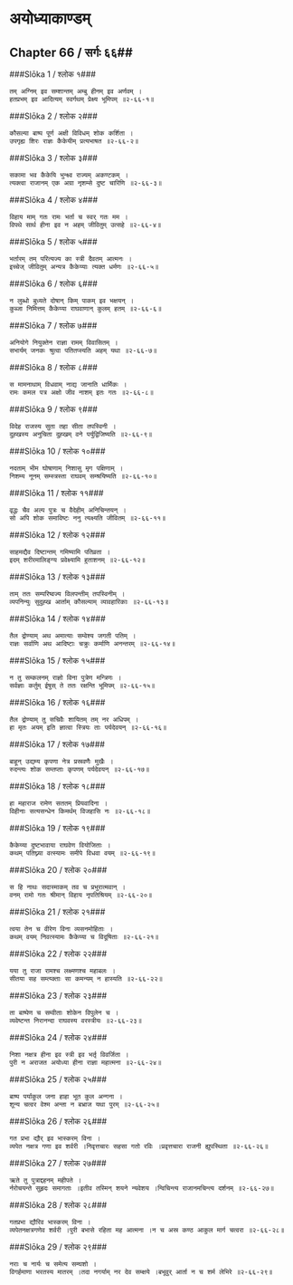 अयोध्याकाण्डम्
===============================


## Chapter 66  / सर्गः ६६##


###Slōka 1 / श्लोक १###


    तम् अग्निम् इव सम्शान्तम् अम्बु हीनम् इव अर्णवम् ।
    हतप्रभम् इव आदित्यम् स्वर्गथम् प्रेक्ष्य भूमिपम् ॥२-६६-१॥


###Slōka 2 / श्लोक २###


    कौसल्या बाष्प पूर्ण अक्षी विविधम् शोक कर्शिता ।
    उपगृह्य शिरः राज्ञः कैकेयीम् प्रत्यभाषत ॥२-६६-२॥


###Slōka 3 / श्लोक ३###


    सकामा भव कैकेयि भुन्क्ष्व राज्यम् अकण्टकम् ।
    त्यक्त्वा राजानम् एक अग्रा नृशम्से दुष्ट चारिणि ॥२-६६-३॥


###Slōka 4 / श्लोक ४###


    विहाय माम् गतः रामः भर्ता च स्वर् गतः मम ।
    विपथे सार्थ हीना इव न अहम् जीवितुम् उत्सहे ॥२-६६-४॥


###Slōka 5 / श्लोक ५###


    भर्तारम् तम् परित्यज्य का स्त्री दैवतम् आत्मनः ।
    इच्चेज् जीवितुम् अन्यत्र कैकेय्याः त्यक्त धर्मणः ॥२-६६-५॥


###Slōka 6 / श्लोक ६###


    न लुब्धो बुध्यते दोषान् किम् पाकम् इव भक्षयन् ।
    कुब्जा निमित्तम् कैकेय्या राघवाणान् कुलम् हतम् ॥२-६६-६॥


###Slōka 7 / श्लोक ७###


    अनियोगे नियुक्तेन राज्ञा रामम् विवासितम् ।
    सभार्यम् जनकः श्रुत्वा पतितप्स्यति अहम् यथा ॥२-६६-७॥


###Slōka 8 / श्लोक ८###


    स मामनाथाम् विधवाम् नाद्य जानाति धार्मिकः ।
    रामः कमल पत्र अक्षो जीव नाशम् इतः गतः ॥२-६६-८॥


###Slōka 9 / श्लोक ९###


    विदेह राजस्य सुता तहा सीता तपस्विनी ।
    दुह्खस्य अनुचिता दुह्खम् वने पर्युद्विजिष्यति ॥२-६६-९॥


###Slōka 10 / श्लोक १०###


    नदताम् भीम घोषाणाम् निशासु मृग पक्षिणाम् ।
    निशम्य नूनम् सम्स्त्रस्ता राघवम् सम्श्रयिष्यति ॥२-६६-१०॥


###Slōka 11 / श्लोक ११###


    वृद्धः चैव अल्प पुत्रः च वैदेहीम् अनिचिन्तयन् ।
    सो अपि शोक समाविष्टः ननु त्यक्ष्यति जीवितम् ॥२-६६-११॥


###Slōka 12 / श्लोक १२###


    साहमद्यैव दिष्टान्तम् गमिष्यामि पतिव्रता ।
    इदम् शरीरमालिङ्ग्य प्रवेक्ष्यामि हुताशनम् ॥२-६६-१२॥


###Slōka 13 / श्लोक १३###


    ताम् ततः सम्परिष्वज्य विलपन्तीम् तपस्विनीम् ।
    व्यपनिन्युः सुदुह्ख आर्ताम् कौसल्याम् व्यावहारिकाः ॥२-६६-१३॥


###Slōka 14 / श्लोक १४###


    तैल द्रोण्याम् अथ अमात्याः सम्वेश्य जगती पतिम् ।
    राज्ञः सर्वाणि अथ आदिष्टाः चक्रुः कर्माणि अनन्तरम् ॥२-६६-१४॥


###Slōka 15 / श्लोक १५###


    न तु सम्कलनम् राज्ञो विना पुत्रेण मन्त्रिणः ।
    सर्वज्ञाः कर्तुम् ईषुस् ते ततः रक्षन्ति भूमिपम् ॥२-६६-१५॥


###Slōka 16 / श्लोक १६###


    तैल द्रोण्याम् तु सचिवैः शायितम् तम् नर अधिपम् ।
    हा मृतः अयम् इति ज्ञात्वा स्त्रियः ताः पर्यदेवयन् ॥२-६६-१६॥


###Slōka 17 / श्लोक १७###


    बाहून् उद्यम्य कृपणा नेत्र प्रस्रवणैः मुखैः ।
    रुदन्त्यः शोक सम्तप्ताः कृपणम् पर्यदेवयन् ॥२-६६-१७॥


###Slōka 18 / श्लोक १८###


    हा महाराज रामेण सततम् प्रियवादिना ।
    विहीनाः सत्यसन्धेन किमर्थम् विजहासि नः ॥२-६६-१८॥


###Slōka 19 / श्लोक १९###


    कैकेय्या दुष्टभावाया राघवेण वियोजिताः ।
    कथम् पतिघ्न्या वत्स्यामः समीपे विधवा वयम् ॥२-६६-१९॥


###Slōka 20 / श्लोक २०###


    स हि नाथः सदास्माकम् तव च प्रभुरात्मवान् ।
    वनम् रामो गतः श्रीमान् विहाय नृपतिश्रियम् ॥२-६६-२०॥


###Slōka 21 / श्लोक २१###


    त्वया तेन च वीरेण विना व्यसनमोहिताः ।
    कथम् वयम् निवत्स्यामः कैकेय्या च विदूषिताः ॥२-६६-२१॥


###Slōka 22 / श्लोक २२###


    यया तु राजा रामश्च लक्ष्मणश्च महाबलः ।
    सीतया सह सम्त्य्क्ताः सा कमन्यम् न हास्यति ॥२-६६-२२॥


###Slōka 23 / श्लोक २३###


    ता बाष्पेण च सम्वीताः शोकेन विपुलेन च ।
    व्यवेष्टन्त निरानन्दा राघवस्य वरस्त्रीयः ॥२-६६-२३॥


###Slōka 24 / श्लोक २४###


    निशा नक्षत्र हीना इव स्त्री इव भर्तृ विवर्जिता ।
    पुरी न अराजत अयोध्या हीना राज्ञा महात्मना ॥२-६६-२४॥


###Slōka 25 / श्लोक २५###


    बाष्प पर्याकुल जना हाहा भूत कुल अन्गना ।
    शून्य चत्वर वेश्म अन्ता न बभ्राज यथा पुरम् ॥२-६६-२५॥


###Slōka 26 / श्लोक २६###


    गत प्रभा द्यौर् इव भास्करम् विना ।
    व्यपेत नक्षत्र गणा इव शर्वरी ।निवृत्तचारः सहसा गतो रविः ।प्रवृत्तचारा राजनी ह्युपस्थिता ॥२-६६-२६॥


###Slōka 27 / श्लोक २७###


    ऋते तु पुत्राद्दहनम् महीपते ।
    र्नरोचयन्ते सुहृदः समागताः ।इतीव तस्मिन् शयने न्यवेशय ।न्विचिन्त्य राजानमचिन्त्य दर्शनम् ॥२-६६-२७॥


###Slōka 28 / श्लोक २८###


    गतप्रभा द्यौरिव भास्करम् विना ।
    व्यपेतनक्षत्रगणेव शर्वरी ।पुरी बभासे रहिता मह आत्मना ।न च अस्र कण्ठ आकुल मार्ग चत्वरा ॥२-६६-२८॥


###Slōka 29 / श्लोक २९###


    नराः च नार्यः च समेत्य सम्घशो ।
    विगर्हमाणा भरतस्य मातरम् ।तदा नगर्याम् नर देव सम्क्षये ।बभूवुर् आर्ता न च शर्म लेभिरे ॥२-६६-२९॥



